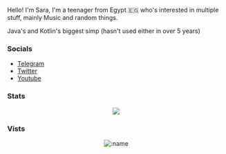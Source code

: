 Hello! I'm Sara, I'm a teenager from Egypt 🇪🇬 who's interested in multiple stuff, mainly Music and random things.

Java's and Kotlin's biggest simp (hasn't used either in over 5 years)

### Socials
- [Telegram](https://t.me/Saraistupid)
- [Twitter](https://twitter.com/trooncore)
- [Youtube](https://www.youtube.com/@saraistupid)


### Stats

<p align="center">
            <a href="https://git.io/streak-stats"><img src="https://streak-stats.demolab.com?user=Saraistupid&theme=dark"/></a> 
</p>



<!---~~The website seems to be dead~~ ~~well it works again~~ it's dead again lole--->

### Vists
<!---![Profile views](https://gpvc.arturio.dev/Saraistupid)---> 

<p align="center">
   <img src="https://count.getloli.com/get/@Saraistupid" alt=":name" />          
</p>
